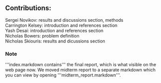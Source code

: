 ## Contributions:
Sergei Novikov: results and discussions section, methods <br>
Carrington Kelsey: introduction and references section <br>
Yash Desai: introduction and references section <br>
Nicholas Bowers: problem definition <br>
Nicholas Skiouris: results and dicussions section

### Note
'''index.markdown contains''' the final report, which is what visible on the web page now. 
We moved midterm report to a separate markdown which you can view by opening '''midterm_report.markdown'''.
